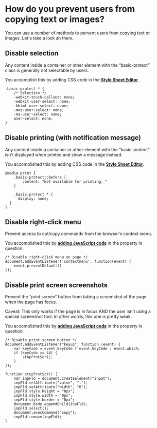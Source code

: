 # How do you prevent users from copying text or images?

You can use a number of methods to pervent users from copying text or images. Let's take a look ah them.

## Disable selection
Any content inside a container or other element with the “basic-protect” class is generally not selectable by users.

You accomplish this by adding CSS code in the **[Style Sheet Editor](https://success.outsystems.com/Documentation/11/Developing_an_Application/Design_UI/Look_and_Feel/Cascading_Style_Sheets_(CSS))**.


	.basic-protect * {
	    /* Selection */
	    -webkit-touch-callout: none;
	    -webkit-user-select: none;
	    -khtml-user-select: none;
	    -moz-user-select: none;
	    -ms-user-select: none;
	    user-select: none;
	}

## Disable printing (with notification message)

Any content inside a container or other element with the “basic-protect” isn't displayed when printed and show a message instead.

You accomplished this by adding CSS code in the **[Style Sheet Editor](https://success.outsystems.com/Documentation/11/Developing_an_Application/Design_UI/Look_and_Feel/Cascading_Style_Sheets_(CSS))**.


	@media print {
	    .basic-protect::before {
	        content: "Not available for printing. "
	    }
    
	    .basic-protect * {
	      display: none;
	  }
	}

## Disable right-click menu

Prevent access to cut/copy commands from the browser’s context menu.

You accomplished this by **[adding JavaScript code](https://success.outsystems.com/Documentation/11/Extensibility_and_Integration/JavaScript/Extend_Your_Web_Application_Using_JavaScript/Define_and_Run_JavaScript_Code)** in the property in question:


	/* Disable right-click menu on page */
	document.addEventListener('contextmenu', function(event) { 
	    event.preventDefault()
	});

## Disable print screen screenshots

Prevent the “print screen” button from taking a screenshot of the page when the page has focus. 

Caveat: This only works if the page is in focus AND the user isn’t using a special screenshot tool. In other words, this one is pretty weak. 

You accomplished this by **[adding JavaScript code](https://success.outsystems.com/Documentation/11/Extensibility_and_Integration/JavaScript/Extend_Your_Web_Application_Using_JavaScript/Define_and_Run_JavaScript_Code)** in the property in question:


	/* Disable print screen button */
	document.addEventListener("keyup", function (event) {
	    var keyCode = event.keyCode ? event.keyCode : event.which;
	    if (keyCode == 44) {
	        stopPrntScr();
	    }
	});

	function stopPrntScr() {
	    var inpFld = document.createElement("input");
	    inpFld.setAttribute("value", ".");
	    inpFld.setAttribute("width", "0");
	    inpFld.style.height = "0px";
	    inpFld.style.width = "0px";
	    inpFld.style.border = "0px";
	    document.body.appendChild(inpFld);
	    inpFld.select();
	    document.execCommand("copy");
	    inpFld.remove(inpFld);
	}
